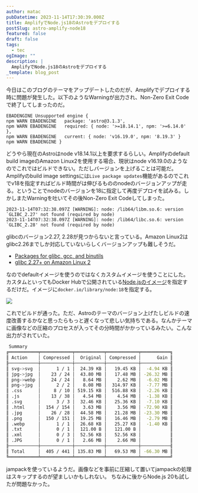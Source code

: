 ```yaml
---
author: matac
pubDatetime: 2023-11-14T17:30:39.000Z
title: AmplifyでNode.js18のAstroをデプロイする
postSlug: astro-amplify-node18
featured: false
draft: false
tags:
  - tec
ogImage: ""
description: |
  AmplifyでNode.js18のAstroをデプロイする
_template: blog_post
---
```


今日はこのブログのテーマをアップデートしたのだが、Amplifyでデプロイする時に問題が発生した。以下のようなWarningが出力され、Non-Zero Exit Codeで終了してしまったのだ。

```
EBADENGINE Unsupported engine {
npm WARN EBADENGINE   package: 'astro@3.1.3',
npm WARN EBADENGINE   required: { node: '>=18.14.1', npm: '>=6.14.0' },
npm WARN EBADENGINE   current: { node: 'v16.19.0', npm: '8.19.3' }
npm WARN EBADENGINE }
```

どうやら現在のAstroはnode v18.14.1以上を要求するらしい。Amplifyのdefault build imageのAmazon Linux2を使用する場合、現状はnode v16.19.0のようなのでこれではビルドできない。ただしバージョンを上げることは可能だ。Amplifyのbuild image settingsには`Live package updates`機能があるのでこれでv18を指定すればビルド時間がは伸びるもののnodeのバージョンアップが走る。ということでnodeのバージョンを18に指定して再度デプロイを試みる。しかしまたWarningを吐いてその後Non-Zero Exit Codeしてしまった。

```
2023-11-14T07:32:38.097Z [WARNING]: node: /lib64/libm.so.6: version `GLIBC_2.27' not found (required by node)
2023-11-14T07:32:38.097Z [WARNING]: node: /lib64/libc.so.6: version `GLIBC_2.28' not found (required by node)
```

glibcのバージョン2.27, 2.28が見つからないと言っている。Amazon Linux2はglibc2.26までしか対応していないらしくバージョンアップも難しそうだ。

- [Packages for glibc, gcc, and binutils](https://docs.aws.amazon.com/linux/al2023/ug/compare-with-al2.html#glibc-gcc-and-binutils)
- [glibc 2.27+ on Amazon Linux 2](https://repost.aws/questions/QUrXOioL46RcCnFGyELJWKLw/glibc-2-27-on-amazon-linux-2)

なのでdefaultイメージを使うのではなくカスタムイメージを使うことにした。
カスタムといってもDocker Hubで公開されている[Node.jsのイメージ](https://hub.docker.com/_/node)を指定するだけだ。イメージに`docker.io/library/node:18`を指定する。

![](/img/build-image.png)

これでビルドが通った。ただ、Astroのテーマのバージョン上げたしビルドの速度改善するかなと思ったらもっと遅くなって悲しい気持ちである。なんかテーマに画像などの圧縮のプロセスが入ってその分時間がかかっているみたい。こんな出力がされていた。

```bash
 Summary
╔═══════════╤════════════╤═══════════╤════════════╤═══════════╗
║ Action    │ Compressed │  Original │ Compressed │      Gain ║
╟───────────┼────────────┼───────────┼────────────┼───────────╢
║ svg->svg  │      1 / 1 │  24.39 KB │   19.45 KB │  -4.94 KB ║
║ jpg->jpg  │    23 / 24 │  43.80 MB │   17.48 MB │ -26.32 MB ║
║ png->webp │    24 / 24 │   8.64 MB │    2.62 MB │  -6.02 MB ║
║ png->jpg  │      2 / 2 │   8.08 MB │  314.97 KB │  -7.77 MB ║
║ .css      │     8 / 10 │ 519.15 KB │  516.88 KB │  -2.26 KB ║
║ .js       │    13 / 38 │   4.54 MB │    4.54 MB │  -1.38 KB ║
║ .svg      │      3 / 3 │  32.46 KB │   25.36 KB │  -7.10 KB ║
║ .html     │  154 / 154 │   3.63 MB │    3.56 MB │ -72.90 KB ║
║ .jpg      │    26 / 28 │  44.58 MB │   21.28 MB │ -23.30 MB ║
║ .png      │  150 / 151 │  19.25 MB │   16.46 MB │  -2.79 MB ║
║ .webp     │      1 / 1 │  26.68 KB │   25.27 KB │  -1.40 KB ║
║ .txt      │      0 / 1 │  121.00 B │   121.00 B │           ║
║ .xml      │      0 / 3 │  52.56 KB │   52.56 KB │           ║
║ .JPG      │      0 / 1 │   2.66 MB │    2.66 MB │           ║
╟───────────┼────────────┼───────────┼────────────┼───────────╢
║ Total     │  405 / 441 │ 135.83 MB │   69.53 MB │ -66.30 MB ║
╚═══════════╧════════════╧═══════════╧════════════╧═══════════╝
```

jampackを使っているようだ。画像などを事前に圧縮して置いてjampackの処理はスキップするのが望ましいかもしれない。
ちなみに後からNode.js 20も試したが問題なかった。

